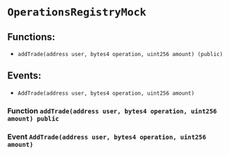 # `OperationsRegistryMock`

## Functions:

- `addTrade(address user, bytes4 operation, uint256 amount) (public)`

## Events:

- `AddTrade(address user, bytes4 operation, uint256 amount)`

### Function `addTrade(address user, bytes4 operation, uint256 amount) public`

### Event `AddTrade(address user, bytes4 operation, uint256 amount)`
